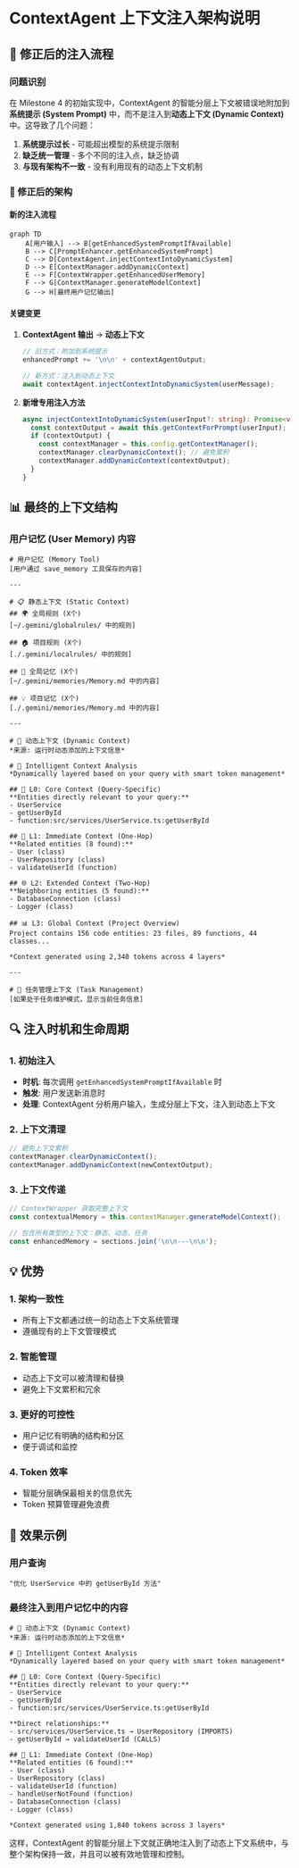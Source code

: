 # ContextAgent 上下文注入架构说明

## 🔄 修正后的注入流程

### 问题识别
在 Milestone 4 的初始实现中，ContextAgent 的智能分层上下文被错误地附加到**系统提示 (System Prompt)** 中，而不是注入到**动态上下文 (Dynamic Context)** 中。这导致了几个问题：

1. **系统提示过长** - 可能超出模型的系统提示限制
2. **缺乏统一管理** - 多个不同的注入点，缺乏协调
3. **与现有架构不一致** - 没有利用现有的动态上下文机制

### 🎯 修正后的架构

#### 新的注入流程

```mermaid
graph TD
    A[用户输入] --> B[getEnhancedSystemPromptIfAvailable]
    B --> C[PromptEnhancer.getEnhancedSystemPrompt]
    C --> D[ContextAgent.injectContextIntoDynamicSystem]
    D --> E[ContextManager.addDynamicContext]
    E --> F[ContextWrapper.getEnhancedUserMemory]
    F --> G[ContextManager.generateModelContext]
    G --> H[最终用户记忆输出]
```

#### 关键变更

1. **ContextAgent 输出** → **动态上下文**
   ```typescript
   // 旧方式：附加到系统提示
   enhancedPrompt += '\n\n' + contextAgentOutput;
   
   // 新方式：注入到动态上下文
   await contextAgent.injectContextIntoDynamicSystem(userMessage);
   ```

2. **新增专用注入方法**
   ```typescript
   async injectContextIntoDynamicSystem(userInput?: string): Promise<void> {
     const contextOutput = await this.getContextForPrompt(userInput);
     if (contextOutput) {
       const contextManager = this.config.getContextManager();
       contextManager.clearDynamicContext(); // 避免累积
       contextManager.addDynamicContext(contextOutput);
     }
   }
   ```

## 📊 最终的上下文结构

### 用户记忆 (User Memory) 内容
```
# 用户记忆 (Memory Tool)
[用户通过 save_memory 工具保存的内容]

---

# 📋 静态上下文 (Static Context)
## 🌍 全局规则 (X个)
[~/.gemini/globalrules/ 中的规则]

## 🏠 项目规则 (X个)  
[./.gemini/localrules/ 中的规则]

## 🧠 全局记忆 (X个)
[~/.gemini/memories/Memory.md 中的内容]

## 💡 项目记忆 (X个)
[./.gemini/memories/Memory.md 中的内容]

---

# 🔄 动态上下文 (Dynamic Context)
*来源: 运行时动态添加的上下文信息*

# 🎯 Intelligent Context Analysis
*Dynamically layered based on your query with smart token management*

## 🎯 L0: Core Context (Query-Specific)
**Entities directly relevant to your query:**
- UserService
- getUserById
- function:src/services/UserService.ts:getUserById

## 🔗 L1: Immediate Context (One-Hop)
**Related entities (8 found):**
- User (class)
- UserRepository (class)
- validateUserId (function)

## 🌐 L2: Extended Context (Two-Hop)
**Neighboring entities (5 found):**
- DatabaseConnection (class)
- Logger (class)

## 📊 L3: Global Context (Project Overview)
Project contains 156 code entities: 23 files, 89 functions, 44 classes...

*Context generated using 2,340 tokens across 4 layers*

---

# 🎯 任务管理上下文 (Task Management)
[如果处于任务维护模式，显示当前任务信息]
```

## 🔍 注入时机和生命周期

### 1. 初始注入
- **时机**: 每次调用 `getEnhancedSystemPromptIfAvailable` 时
- **触发**: 用户发送新消息时
- **处理**: ContextAgent 分析用户输入，生成分层上下文，注入到动态上下文

### 2. 上下文清理
```typescript
// 避免上下文累积
contextManager.clearDynamicContext();
contextManager.addDynamicContext(newContextOutput);
```

### 3. 上下文传递
```typescript
// ContextWrapper 获取完整上下文
const contextualMemory = this.contextManager.generateModelContext();

// 包含所有类型的上下文：静态、动态、任务
const enhancedMemory = sections.join('\n\n---\n\n');
```

## 💡 优势

### 1. **架构一致性**
- 所有上下文都通过统一的动态上下文系统管理
- 遵循现有的上下文管理模式

### 2. **智能管理**
- 动态上下文可以被清理和替换
- 避免上下文累积和冗余

### 3. **更好的可控性**
- 用户记忆有明确的结构和分区
- 便于调试和监控

### 4. **Token 效率**
- 智能分层确保最相关的信息优先
- Token 预算管理避免浪费

## 🎯 效果示例

### 用户查询
```
"优化 UserService 中的 getUserById 方法"
```

### 最终注入到用户记忆中的内容
```
# 🔄 动态上下文 (Dynamic Context)
*来源: 运行时动态添加的上下文信息*

# 🎯 Intelligent Context Analysis
*Dynamically layered based on your query with smart token management*

## 🎯 L0: Core Context (Query-Specific)
**Entities directly relevant to your query:**
- UserService
- getUserById
- function:src/services/UserService.ts:getUserById

**Direct relationships:**
- src/services/UserService.ts → UserRepository (IMPORTS)
- getUserById → validateUserId (CALLS)

## 🔗 L1: Immediate Context (One-Hop)
**Related entities (6 found):**
- User (class)
- UserRepository (class)
- validateUserId (function)
- handleUserNotFound (function)
- DatabaseConnection (class)
- Logger (class)

*Context generated using 1,840 tokens across 3 layers*
```

这样，ContextAgent 的智能分层上下文就正确地注入到了动态上下文系统中，与整个架构保持一致，并且可以被有效地管理和控制。